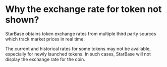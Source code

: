 # Why the exchange rate for token not shown?

StarBase obtains token exchange rates from multiple third party sources which track market prices in real time.

The current and historical rates for some tokens may not be available, especially for newly launched tokens. In such cases, StarBase will not display the exchange rate for the coin.

